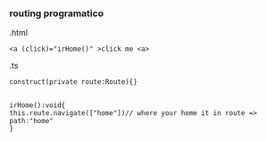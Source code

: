 ### routing programatico


.html 
```
<a (click)="irHome()" >click me <a>
```

.ts

```
construct(private route:Route){}


irHome():void{
this.route.navigate(["home"])// where your home it in route => path:"home"
}
```